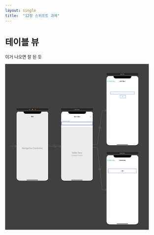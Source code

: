 ```yaml
---
layout: single
title:  "12장 스위프트 과제"
---
```


# 테이블 뷰

이거 나오면 잘 된 듯

![table_layer](../images/2022-06-04-table/table_layer.png)

